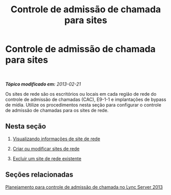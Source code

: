 ﻿---
title: Controle de admissão de chamada para sites
TOCTitle: Controle de admissão de chamada para sites
ms:assetid: 5607b3f3-128b-44c7-a043-c0834e39e697
ms:mtpsurl: https://technet.microsoft.com/pt-br/library/JJ688061(v=OCS.15)
ms:contentKeyID: 49886223
ms.date: 05/19/2016
mtps_version: v=OCS.15
ms.translationtype: HT
---

# Controle de admissão de chamada para sites

 

_**Tópico modificado em:** 2013-02-21_

Os sites de rede são os escritórios ou locais em cada região de rede do controle de admissão de chamadas (CAC), E9-1-1 e implantações de bypass de mídia. Utilize os procedimentos nesta seção para configurar o controle de admissão de chamadas para os sites de rede.

## Nesta seção

1.  [Visualizando informações de site de rede](lync-server-2013-viewing-network-site-information.md)

2.  [Criar ou modificar sites de rede](lync-server-2013-creating-or-modifying-network-sites.md)

3.  [Excluir um site de rede existente](lync-server-2013-deleting-an-existing-network-site.md)

## Seções relacionadas

[Planejamento para controle de admissão de chamada no Lync Server 2013](lync-server-2013-planning-for-call-admission-control.md)

